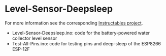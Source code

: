 # Level-Sensor-Deepsleep

For more information see the corresponding [Instructables project](https://www.instructables.com/Battery-powered-Water-Collector-Level-Sensor/).

- Level-Sensor-Deepsleep.ino: code for the battery-powered water collector level sensor
- Test-All-Pins.ino: code for testing pins and deep-sleep of the ESP8266 ESP-12F
